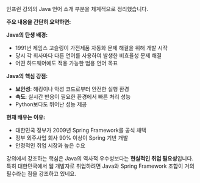 인프런 강의의 Java 언어 소개 부분을 체계적으로 정리했습니다.

**주요 내용을 간단히 요약하면:**

**Java의 탄생 배경:**
- 1991년 제임스 고슬링이 가전제품 자동화 문제 해결을 위해 개발 시작
- 당시 각 회사마다 다른 언어를 사용하여 발생한 비효율성 문제 해결
- 어떤 하드웨어에도 적용 가능한 범용 언어 목표

**Java의 핵심 강점:**
- **보안성**: 해킹이나 악성 코드로부터 안전한 실행 환경
- **속도**: 실시간 반응이 필요한 환경에서 빠른 처리 성능
- Python보다도 뛰어난 성능 제공

**현재 배우는 이유:**
- 대한민국 정부가 2009년 Spring Framework를 공식 채택
- 정부 외주사업 회사 90% 이상이 Spring 기반 개발
- 안정적인 취업 시장과 높은 수요

강의에서 강조하는 핵심은 Java의 역사적 우수성보다는 **현실적인 취업 필요성**입니다. 특히 대한민국에서 웹 개발자로 취업하려면 Java와 Spring Framework 조합이 거의 필수라는 점을 강조하고 있네요.